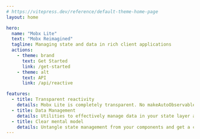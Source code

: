 ```yaml
---
# https://vitepress.dev/reference/default-theme-home-page
layout: home

hero:
  name: "Mobx Lite"
  text: "Mobx Reimagined"
  tagline: Managing state and data in rich client applications
  actions:
    - theme: brand
      text: Get Started
      link: /get-started
    - theme: alt
      text: API
      link: /api/reactive

features:
  - title: Transparent reactivity
    details: Mobx Lite is completely transparent. No makeAutoObservable for every class or observer for every component, only expose your external state as reactive to React
  - title: Data Management
    details: Utilities to effectively manage data in your state layer and consume it in React
  - title: Clear mental model
    details: Untangle state management from your components and get a clear separation of state and deriving a UI from that state
---
```

